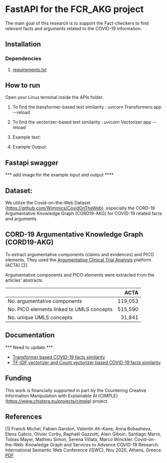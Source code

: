 # FastAPI for the FCR_AKG project

The main goal of this research is to support the Fact-checkers to find relevant facts and arguments related to the COVID-19 information. 


## Installation


### Dependencies


1. [requirements.txt]()


## How to run

Open your Linux terminal inside the APIs folder. 
1. To find the transformer-based text similarity : uvicorn Transformers:app --reload
2. To find the vectorizer-based text similarity : uvicorn Vectorizer:app --reload 

1. Example text:
2. Example Output:

## Fastapi swagger

*** add image for the example input and output ****


## Dataset: 

We utilize the Covid-on-the-Web Dataset (https://github.com/Wimmics/CovidOnTheWeb), especially the CORD-19 Argumentative Knowledge Graph (CORD19-AKG) for COVID-19 related facts and arguments.

## CORD-19 Argumentative Knowledge Graph (CORD19-AKG)

To extract argumentative components (claims and evidences) and PICO elements, They used the [Argumentative Clinical Trial Analysis](http://ns.inria.fr/acta/) platform (ACTA) [2].

Argumentative components and PICO elements were extracted from the articles' abstracts.

| | ACTA |
| ------------- | ---------: |
| No. argumentative components | 119,053 |
| No. PICO elements linked to UMLS concepts | 515,590 |
| No. unique UMLS concepts | 31,841 |

## Documentation

*** Need to update ***
- [Transformer based COVID-19 facts similarity]()
- [TF-IDF vectorizer and Count vectorizer based COVID-19 facts similarity]()

## Funding

This work is financially supported in part by the Countering Creative Information Manipulation with Explainable AI [CIMPLE] (https://www.chistera.eu/projects/cimple)  project. 

## References

[1] Franck Michel, Fabien Gandon, Valentin Ah-Kane, Anna Bobasheva, Elena Cabrio, Olivier Corby, Raphaël Gazzotti, Alain Giboin, Santiago Marro, Tobias Mayer, Mathieu Simon, Serena Villata, Marco Winckler. Covid-on-the-Web: Knowledge Graph and Services to Advance COVID-19 Research. International Semantic Web Conference (ISWC), Nov 2020, Athens, Greece. [PDF](https://hal.archives-ouvertes.fr/hal-02939363/file/article-cam-ready.pdf)
